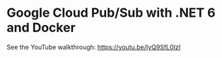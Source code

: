 # Google Cloud Pub/Sub with .NET 6 and Docker

See the YouTube walkthrough: https://youtu.be/IyQ9SfL0IzI